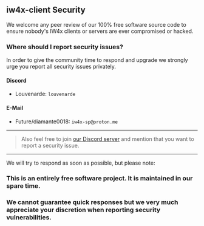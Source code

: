 ## iw4x-client Security
We welcome any peer review of our 100% free software source code to ensure nobody's IW4x clients or servers are ever compromised or hacked.

### Where should I report security issues?

In order to give the community time to respond and upgrade we strongly urge you report all security issues privately.

#### Discord
- Louvenarde: `louvenarde`

#### E-Mail
- Future/diamante0018: `iw4x-sp@proton.me`

---

> Also feel free to join [our Discord server](https://discord.gg/2ETE8engZM) and mention that you want to report a security issue.

---

We will try to respond as soon as possible, but please note:

### This is an entirely free software project. It is maintained in our spare time.
### We cannot guarantee quick responses but we very much appreciate your discretion when reporting security vulnerabilities.
